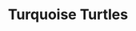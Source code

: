 ---
title: Turquoise Turtles
image: tt
school: dcsz
age: junior school
tool: Scratch
download: false
link: https://scratch.mit.edu/projects/815421551/
comment: I really like the look of the game and the motion of all the objects in the game, which isn't easy to get right. Some instructions or tutorial would have helped as I am not sure what I'm meant to do.
judge: Sean Walton
company: Pill Bug Interactive
---